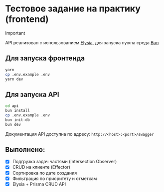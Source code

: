 # Тестовое задание на практику (frontend)

> [!IMPORTANT]
> API реализован с использованием [Elysia](https://elysiajs.com/), для запуска нужна среда [Bun](https://bun.sh/)


## Для запуска фронтенда
```bash
yarn
cp .env.example .env
yarn dev
```

## Для запуска API
```bash
cd api
bun install
cp .env.example .env
bun init-db
bun dev
```

Документация API доступна по адресу: `http://<host>:<port>/swagger`

## Выполнено:
- [X] Подгрузка задач частями (Intersection Observer)
- [X] CRUD на клиенте (Effector)
- [X] Сортировка по дате создания
- [X] Фильтрация по приоритету и отметкам
- [X] Elysia + Prisma CRUD API
